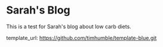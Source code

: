 Sarah's Blog
===========

This is a test for Sarah's blog about low carb diets.

template_url:  https://github.com/timhumble/template-blue.git
